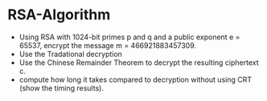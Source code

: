 # RSA-Algorithm
* Using RSA with 1024-bit primes p and q and a public exponent e = 65537, encrypt the message m = 466921883457309. 
* Use the Tradational decryption
* Use the Chinese Remainder Theorem to decrypt the resulting ciphertext c.
* compute how long it takes compared to decryption without using CRT (show the timing results).
